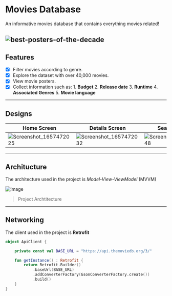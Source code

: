 # Movies Database
An informative movies database that contains everything movies related!

![best-posters-of-the-decade](https://user-images.githubusercontent.com/80595523/178150552-fa564250-5a60-4112-8b39-5ec64978afdd.jpg)
---
## Features

- [x] Filter movies according to genre.
- [x] Explore the dataset with over 40,000 movies.
- [x] View movie posters.
- [x] Collect information such as:
      1. **Budget**
      2. **Release date**
      3. **Runtime**
      4. **Associated Genres**
      5. **Movie language**

---
## Designs
| Home Screen | Details Screen | Search Screen | Splash Screen |
| ------ | ---- | ---- | ---- |
| ![Screenshot_1657472025](https://user-images.githubusercontent.com/80595523/178154368-a26da6bf-a33e-4b4d-b485-f5ff81ca6dec.png) | ![Screenshot_1657472032](https://user-images.githubusercontent.com/80595523/178154374-46b0a8dd-3337-490a-84e9-6110711aefb9.png) | ![Screenshot_1657472048](https://user-images.githubusercontent.com/80595523/178154383-b6a1d18d-536b-4871-9f4c-6696b2f40611.png) | ![Screenshot_1657472021](https://user-images.githubusercontent.com/80595523/178154385-a228f17a-f133-4872-8add-0f9ddae50b89.png) |

---
## Architucture
The architecture used in the project is *Model-View-ViewModel* (MVVM)

![image](https://user-images.githubusercontent.com/80595523/178152193-0c215db6-99f8-4d26-a841-8e1806593130.png)
> Project Archtitecture
---
## Networking
The client used in the project is **Retrofit**
```kotlin
object ApiClient {

    private const val BASE_URL = "https://api.themoviedb.org/3/"

    fun getInstance() : Retrofit {
        return Retrofit.Builder()
            .baseUrl(BASE_URL)
            .addConverterFactory(GsonConverterFactory.create())
            .build()
    }
}
```

